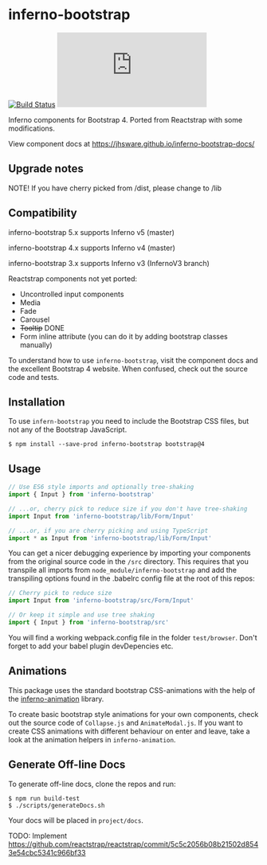 # inferno-bootstrap
[![Build Status](https://travis-ci.org/jhsware/inferno-bootstrap.svg?branch=master)](https://travis-ci.org/jhsware/inferno-bootstrap)
[![gzip size](http://img.badgesize.io/https://unpkg.com/inferno-bootstrap/dist/cjs/index.min.js?compression=gzip)](https://unpkg.com/inferno-bootstrap/dist/cjs/index.min.js)

Inferno components for Bootstrap 4. Ported from Reactstrap with some modifications.

View component docs at https://jhsware.github.io/inferno-bootstrap-docs/

## Upgrade notes
NOTE! If you have cherry picked from /dist, please change to /lib

## Compatibility
inferno-bootstrap 5.x supports Inferno v5 (master)

inferno-bootstrap 4.x supports Inferno v4 (master)

inferno-bootstrap 3.x supports Inferno v3 (InfernoV3 branch)

Reactstrap components not yet ported:
- Uncontrolled input components
- Media
- Fade
- Carousel
- ~~Tooltip~~ DONE
- Form inline attribute (you can do it by adding bootstrap classes manually)

To understand how to use `inferno-bootstrap`, visit the component docs and the excellent Bootstrap 4 website. When confused, check out the source code and tests.

## Installation
To use `infern-bootstrap` you need to include the Bootstrap CSS files, but not any of the Bootstrap JavaScript.

```
$ npm install --save-prod inferno-bootstrap bootstrap@4
```

## Usage 
```JavaScript
// Use ES6 style imports and optionally tree-shaking
import { Input } from 'inferno-bootstrap'

// ...or, cherry pick to reduce size if you don't have tree-shaking
import Input from 'inferno-bootstrap/lib/Form/Input'

// ...or, if you are cherry picking and using TypeScript
import * as Input from 'inferno-bootstrap/lib/Form/Input'
```

You can get a nicer debugging experience by importing your components from the original source code
in the `/src` directory. This requires that you transpile all imports from `node_module/inferno-bootstrap` and add the transpiling options found in the .babelrc config file at the root of this repos:

```JavaScript
// Cherry pick to reduce size
import Input from 'inferno-bootstrap/src/Form/Input'

// Or keep it simple and use tree shaking
import { Input } from 'inferno-bootstrap/src'
```

You will find a working webpack.config file in the folder `test/browser`. Don't forget to add your babel plugin devDepencies etc.

## Animations ##
This package uses the standard bootstrap CSS-animations with the help of the [inferno-animation](https://github.com/jhsware/inferno-animation) library.

To create basic bootstrap style animations for your own components, check out the source code of 
`Collapse.js` and `AnimateModal.js`. If you want to create CSS animations with different behaviour on enter
and leave, take a look at the animation helpers in `inferno-animation`.

## Generate Off-line Docs ##
To generate off-line docs, clone the repos and run:

```
$ npm run build-test
$ ./scripts/generateDocs.sh
```

Your docs will be placed in `project/docs`.

TODO: Implement https://github.com/reactstrap/reactstrap/commit/5c5c2056b08b21502d8543e54cbc5341c966bf33
